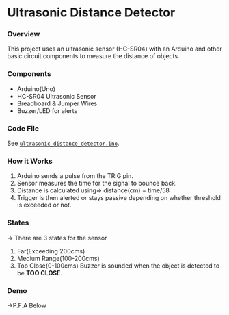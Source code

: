 # Ultrasonic Distance Detector

### Overview

This project uses an ultrasonic sensor (HC-SR04) with an Arduino and other basic circuit components to measure the distance of objects.


### Components
- Arduino(Uno)
- HC-SR04 Ultrasonic Sensor
- Breadboard & Jumper Wires
- Buzzer/LED for alerts

### Code File

See [`ultrasonic_distance_detector.ino`](ultrasonic_distance_detector.ino).

### How it Works
1. Arduino sends a pulse from the TRIG pin. 
2. Sensor measures the time for the signal to bounce back. 
3. Distance is calculated using=> distance(cm) = time/58 
4. Trigger is then alerted or stays passive depending on whether threshold is exceeded or not.

### States
-> There are 3 states for the sensor

1. Far(Exceeding 200cms)
2. Medium Range(100-200cms)
3. Too Close(0-100cms) Buzzer is sounded when the object is detected to be **TOO CLOSE**.

### Demo
->P.F.A Below
